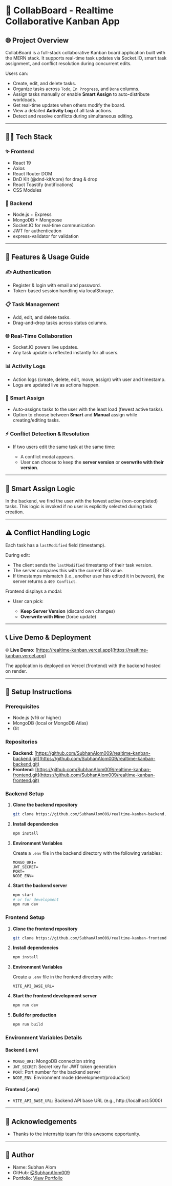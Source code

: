 # 📄 CollabBoard - Realtime Collaborative Kanban App

## 🌐 Project Overview

CollabBoard is a full-stack collaborative Kanban board application built with the MERN stack. It supports real-time task updates via Socket.IO, smart task assignment, and conflict resolution during concurrent edits.

Users can:

- Create, edit, and delete tasks.
- Organize tasks across `Todo`, `In Progress`, and `Done` columns.
- Assign tasks manually or enable **Smart Assign** to auto-distribute workloads.
- Get real-time updates when others modify the board.
- View a detailed **Activity Log** of all task actions.
- Detect and resolve conflicts during simultaneous editing.

---

## 🏃‍♂️ Tech Stack

### ✨ Frontend

- React 19
- Axios
- React Router DOM
- DnD Kit (@dnd-kit/core) for drag & drop
- React Toastify (notifications)
- CSS Modules

### 📁 Backend

- Node.js + Express
- MongoDB + Mongoose
- Socket.IO for real-time communication
- JWT for authentication
- express-validator for validation

---

## 📄 Features & Usage Guide

### ✍️ Authentication

- Register & login with email and password.
- Token-based session handling via localStorage.

### 📋 Task Management

- Add, edit, and delete tasks.
- Drag-and-drop tasks across status columns.

### 🌐 Real-Time Collaboration

- Socket.IO powers live updates.
- Any task update is reflected instantly for all users.

### 📊 Activity Logs

- Action logs (create, delete, edit, move, assign) with user and timestamp.
- Logs are updated live as actions happen.

### 🤖 Smart Assign

- Auto-assigns tasks to the user with the least load (fewest active tasks).
- Option to choose between **Smart** and **Manual** assign while creating/editing tasks.

### ⚡ Conflict Detection & Resolution

- If two users edit the same task at the same time:

  - A conflict modal appears.
  - User can choose to keep the **server version** or **overwrite with their version**.

---

## 🫡 Smart Assign Logic

In the backend, we find the user with the fewest active (non-completed) tasks. This logic is invoked if no user is explicitly selected during task creation.

---

## ⚠️ Conflict Handling Logic

Each task has a `lastModified` field (timestamp).

During edit:

- The client sends the `lastModified` timestamp of their task version.
- The server compares this with the current DB value.
- If timestamps mismatch (i.e., another user has edited it in between), the server returns a `409 Conflict`.

Frontend displays a modal:

- User can pick:

  - **Keep Server Version** (discard own changes)
  - **Overwrite with Mine** (force update)

---

## 📞 Live Demo & Deployment

🌐 **Live Demo**: [https://realtime-kanban.vercel.app](https://realtime-kanban.vercel.app)

The application is deployed on Vercel (frontend) with the backend hosted on render.

---

## 🚀 Setup Instructions

### Prerequisites

- Node.js (v16 or higher)
- MongoDB (local or MongoDB Atlas)
- Git

### Repositories

- **Backend**: [https://github.com/SubhanAlom009/realtime-kanban-backend.git](https://github.com/SubhanAlom009/realtime-kanban-backend.git)
- **Frontend**: [https://github.com/SubhanAlom009/realtime-kanban-frontend.git](https://github.com/SubhanAlom009/realtime-kanban-frontend.git)

### Backend Setup

1. **Clone the backend repository**

   ```bash
   git clone https://github.com/SubhanAlom009/realtime-kanban-backend.git
   ```

2. **Install dependencies**

   ```bash
   npm install
   ```

3. **Environment Variables**

   Create a `.env` file in the backend directory with the following variables:

   ```env
   MONGO_URI=
   JWT_SECRET=
   PORT=
   NODE_ENV=
   ```

4. **Start the backend server**
   ```bash
   npm start
   # or for development
   npm run dev
   ```

### Frontend Setup

1. **Clone the frontend repository**

   ```bash
   git clone https://github.com/SubhanAlom009/realtime-kanban-frontend.git
   ```

2. **Install dependencies**

   ```bash
   npm install
   ```

3. **Environment Variables**

   Create a `.env` file in the frontend directory with:

   ```env
   VITE_API_BASE_URL=
   ```

4. **Start the frontend development server**

   ```bash
   npm run dev
   ```

5. **Build for production**
   ```bash
   npm run build
   ```

### Environment Variables Details

#### Backend (.env)

- `MONGO_URI`: MongoDB connection string
- `JWT_SECRET`: Secret key for JWT token generation
- `PORT`: Port number for the backend server
- `NODE_ENV`: Environment mode (development/production)

#### Frontend (.env)

- `VITE_API_BASE_URL`: Backend API base URL (e.g., http://localhost:5000)

---

## 🙏 Acknowledgements

- Thanks to the internship team for this awesome opportunity.

---

## 💪 Author

- Name: Subhan Alom
- GitHub: [@SubhanAlom009](https://github.com/SubhanAlom009)
- Portfolio: [View Portfolio](https://subhanalom.live)

